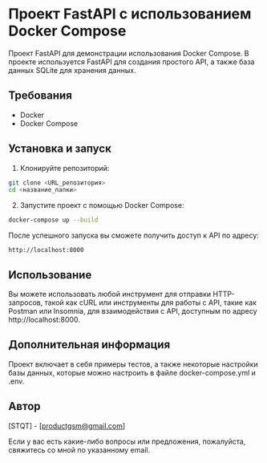 # Проект FastAPI с использованием Docker Compose

Проект FastAPI для демонстрации использования Docker Compose. В проекте используется FastAPI для создания простого API, а также база данных SQLite для хранения данных.

## Требования

- Docker
- Docker Compose

## Установка и запуск

1. Клонируйте репозиторий:

```bash
git clone <URL_репозитория>
cd <название_папки>
```

2. Запустите проект с помощью Docker Compose:

```bash
docker-compose up --build
```

После успешного запуска вы сможете получить доступ к API по адресу:

```
http://localhost:8000
```

## Использование
Вы можете использовать любой инструмент для отправки HTTP-запросов, такой как cURL или инструменты для работы с API, такие как Postman или Insomnia, для взаимодействия с API, доступным по адресу http://localhost:8000.

## Дополнительная информация
Проект включает в себя примеры тестов, а также некоторые настройки базы данных, которые можно настроить в файле docker-compose.yml и .env.

## Автор
[STQT] - [productgsm@gmail.com]

Если у вас есть какие-либо вопросы или предложения, пожалуйста, свяжитесь со мной по указанному email.